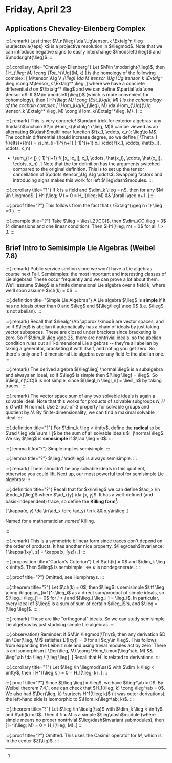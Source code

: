 # Friday, April 23

## Applications Chevalley-Eilenberg Complex

:::{.remark}
Last time: $V_n(\lieg) \da \Ug\tensor_k \Extalg^n \lieg \surjectsvia{\eps} k$ is a projective resolution in $\liegmod$.
Note that we can introduce negative signs to easily interchange $\modsleft{\lieg}$ and $\modsright{\lieg}$.
:::

:::{.corollary title="Chevalley-Eilenberg"}
Let $M\in \modsright{\lieg}$, then 
\[
H_*(\lieg; M) \cong \Tor_*^{\Ug}(M, k)
\]
is the homology of the following complex:
\[
M\tensor_\Ug V_*(\lieg) 
\da M \tensor_\Ug \Ug \tensor_k \Extalg^* \lieg 
\cong M\tensor_k \Extalg^* \lieg
,\]
where we have a concrete differential $d$ on $\Extalg^* \lieg$ and we can define $\partial \da \one \tensor d$.
If $M\in \modsleft{\lieg})$ (which is more convenient for cohomology), then
\[
H^*(\lieg; M) \cong \Ext_\Ug(k, M)
\]
is the cohomology of the cochain complex
\[
\Hom_\Ug(V_*(\lieg), M) 
\da \Hom_{\Ug}(\Ug \tensor_k \Extalg^* \lieg, M)
\cong \Hom_k(\Extalg^*\lieg, M)
.\]
:::

:::{.remark}
This is very concrete!
Standard trick for exterior algebras: any $n\dash$cochain $f\in \Hom_k(\Extalg^n \lieg, M)$ can be viewed as an alternating $k\dash$multilinear function $f(x_1, \cdots, x_n): \lieg\to M$.
The cochain differential should increase degree, so we define
\[
\Theta_1 f(\elts{x}{n}) = \sum_{i=1}^{n+1} (-1)^{i+1} x_i \cdot f(x_1, \cdots, \hat{x_i}, \cdots, x_n)
+ \sum_{i < j} (-1)^{i+1} f( [x_i x_j], x_1, \cdots, \hat{x_i}, \cdots, \hat{x_j}, \cdots, x_n)
.\]
Note that the tor definition has the arguments switched compared to the original definition.
This is to set up the tensor cancellation of $\cdots \tensor_\Ug \Ug \cdots$.
Swapping factors and introducing signs makes this work for left $\lieg\dash$modules.
:::

:::{.corollary title="?"}
If $k$ is a field and $\dim_k \lieg = n$, then for any $M \in \liegmod$, 
\[
H^i(\lieg; M) = 0 = H_i(\lieg; M) && \forall i\geq n+1
.\]
:::

:::{.proof title="?"}
This follows from the fact that \( \Extalg^{\geq n+1} \lieg =0 \).
:::

:::{.example title="?"}
Take $\lieg = \liesl_2(\CC)$, then $\dim_\CC \lieg = 3$ (4 dimensions and one linear condition).
Then $H^i(\lieg; m) = 0$ for all $i > 3$.
:::

## Brief Intro to Semisimple Lie Algebras (Weibel 7.8)

:::{.remark}
Public service section since we won't have a Lie algebras course next Fall.
Semisimples: the most important and interesting classes of Lie algebras!
These occur frequently and we can prove a lot about them.
We'll assume $\lieg$ is a finite dimensional Lie algebra over a field $k$, where we'll soon assume $\ch(k) = 0$.
:::

:::{.definition title="Simple Lie Algebras"}
A Lie algebra $\lieg$ is **simple** if it has no ideals other than $0$ and $\lieg$ and $[\lieg\lieg] \neq 0$ (i.e. $\lieg$ is not abelian).
:::

:::{.remark}
Recall that $\liealg^\Ab \approx \kmod$ are vector spaces, and so if $\lieg$ is abelian it automatically has a chain of ideals by just taking vector subspaces.
These are closed under brackets since bracketing is zero.
So if $\dim_k \lieg \geq 2$, there are nontrivial ideals, so the abelian condition rules out all 1-dimensional Lie algebras -- they're all abelian by taking a generator, bracketing it with itself, and noting you get zero.
So there's only one 1-dimensional Lie algebra over any field $k$: the abelian one.
:::

:::{.remark}
The derived algebra $[\lieg\lieg] \normal \lieg$ is a subalgebra and always an ideal, so if $\lieg$ is simple then $[\lieg \lieg] = \lieg$.
So $\liegl_n(\CC)$ is not simple, since $[\liegl_n \liegl_n] = \liesl_n$ by taking traces.
:::

:::{.remark}
The vector space sum of any two solvable ideals is again a solvable ideal.
Note that this works for products of solvable subgroups $N, H\leq G$ with $N$ normal. 
Use 2-out-of-3 property for solvable groups and quotient by $N$.
By finite-dimensionality, we can find a maximal solvable ideal:
:::

:::{.definition title="?"}
For $\dim_k \lieg < \infty$, define the **radical** to be $\rad \lieg \da \sum I_j$ be the sum of all solvable ideals $I_j\normal \lieg$.
We say $\lieg$ is **semisimple** if $\rad \lieg = 0$.
:::

:::{.lemma title="?"}
Simple implies semisimple.
:::

:::{.lemma title="?"}
$\lieg / \rad\lieg$ is always semisimple.
:::

:::{.remark}
There shouldn't be any solvable ideals in this quotient, otherwise you could lift.
Next up, our most powerful tool for semisimple Lie algebras:
:::

:::{.definition title="?"}
Recall that for $x\in\lieg$ we can define $\ad_x \in \Endo_k(\lieg)$ where $\ad_x(y) \da [x, y]$.
It has a well-defined (and basis-independent) trace, so define the **Killing form**[^killing_form_name]:

\[
\kappa(x, y) \da \tr(\ad_x \circ \ad_y) \in k && x,y\in\lieg
.\]

[^killing_form_name]: 
Named for a mathematician *named* Killing.

:::

:::{.remark}
This is a symmetric bilinear form since traces don't depend on the order of products.
It has another nice property, $\lieg\dash$invariance: 
\[
\kappa([xy], z] = \kappa(x, [yz])
.\]
:::

:::{.proposition title="Cartan's Criterion"}
Let $\ch(k) = 0$ and $\dim_k \lieg < \infty$.
Then $\lieg$ is semisimple $\iff \kappa$ is nondegenerate.
:::

:::{.proof title="?"}
Omitted, see Humphreys.
:::

:::{.theorem title="?"}
Let $\ch(k) = 0$, then $\lieg$ is semisimple $\iff \lieg \cong \bigoplus_{i=1}^r \lieg_i$ as a direct sum/product of simple ideals, so $[\lieg_i \lieg_j] = 0$ for $i\neq j$ and $[\lieg_i \lieg_i ] = \lieg_i$.
In particular, every ideal of $\lieg$ is a sum of sum of certain $\lieg_i$'s, and $\lieg = [\lieg \lieg]$.
:::

:::{.remark}
These are like "orthogonal" ideals.
So we can study semisimple Lie algebras by just studying simple Lie algebras.
:::

:::{.observation}
Reminder: if $M\in \liegmod(\Triv)$, then any derivation $D \in \Der(\lieg, M)$ satisfies $D([xy]) = 0$ for all $x,y\in \lieg$.
This follows from expanding the Leibniz rule and using trivial modules act by zero.
There is an isomorphism
\[
\Der(\lieg, M) \cong \Hom_\kmod(\lieg^\ab, M) && \lieg^\ab \da \lieg / [\lieg \lieg]
.\]
Recall that $H^1$ is related to derivations.
:::

:::{.corollary title="?"}
Let $\lieg \in \liegmod(\ss)$ with $\dim_k \lieg < \infty$, then
\[
H^1(\lieg;k ) = 0 = H_1(\lieg; k) 
.\]
:::

:::{.proof title="?"}
Since $[\lieg \lieg] = \lieg$, we have $\lieg^\ab = 0$.
By Weibel theorem 7.4.1, one can check that $H_1(\lieg; k) \cong \lieg^\ab = 0$.
We also had $\Der(\lieg, k) \surjects H^1(\lieg; k)$ (it was outer derivations), the left-hand side is isomorphic to $\Hom_k(\lieg^\ab; k)$.
:::

:::{.theorem title="?"}
Let $\lieg \in \liealg(\ss)$ with $\dim_k \lieg < \infty$ and $\ch(k) = 0$.
Then if $k\neq M$ is a simple $\lieg\dash$module (where simple means no proper nontrivial $\lieg\dash$invariant submodules), then
\[
H^i(\lieg; M) = 0 = H_i(\lieg; M)
.\]
:::

:::{.proof title="?"}
Omitted.
This uses the Casimir operator for $M$, which is in the center $Z(\Ug)$.
:::

























